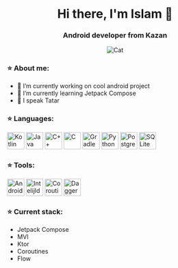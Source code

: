 <div id="header" align="center">
  <h1>Hi there, I'm Islam 👋</h1>
  <h3>Android developer from Kazan</h3>
</div>

<div align="center">
  <img src="https://cs13.pikabu.ru/post_img/2020/01/08/7/1578482448146343530.gif" title="Cat" />
</div>

### :star: About me:
- 🔭 I’m currently working on cool android project
- 🌱 I’m currently learning Jetpack Compose
- 💬 I speak Tatar

### :star: Languages:
<p>
  <img src="https://cdn.jsdelivr.net/gh/devicons/devicon@latest/icons/kotlin/kotlin-original.svg" title="Kotlin" width="40" height="40" />
  <img src="https://cdn.jsdelivr.net/gh/devicons/devicon@latest/icons/java/java-original.svg" title="Java" width="40" height="40" />
  <img src="https://cdn.jsdelivr.net/gh/devicons/devicon@latest/icons/cplusplus/cplusplus-original.svg" title="C++" width="40" height="40" />
  <img src="https://cdn.jsdelivr.net/gh/devicons/devicon@latest/icons/c/c-original.svg" title="C" width="40" height="40" />
  <img src="https://cdn.jsdelivr.net/gh/devicons/devicon@latest/icons/gradle/gradle-original.svg" title="Gradle" width="40" height="40" />
  <img src="https://cdn.jsdelivr.net/gh/devicons/devicon@latest/icons/python/python-original.svg" title="Python" width="40" height="40" />
  <img src="https://cdn.jsdelivr.net/gh/devicons/devicon@latest/icons/postgresql/postgresql-original.svg" title="PostgreSQL" width="40" height="40" />
  <img src="https://cdn.jsdelivr.net/gh/devicons/devicon@latest/icons/sqlite/sqlite-original.svg" title="SQLite" width="40" height="40" />
</p>

### :star: Tools:
<p>
  <img src="https://cdn.jsdelivr.net/gh/devicons/devicon@latest/icons/androidstudio/androidstudio-original.svg" title="AndroidStudio" width="40" height="40" />
  <img src="https://cdn.jsdelivr.net/gh/devicons/devicon@latest/icons/intellij/intellij-original.svg" title="IntelijIdea" width="40" height="40" />
  <img src="https://github.com/user-attachments/assets/e8c00db4-869e-4685-8f7d-1c5cfe5bf72d" title="Coroutines" width="40" height="40" />
  <img src="https://github.com/user-attachments/assets/6c1e8564-317f-4a9b-946d-b1b22bd957c4" title="Dagger" width="40" height="40" />
</p>

### :star: Current stack:
- Jetpack Compose
- MVI
- Ktor
- Coroutines
- Flow
